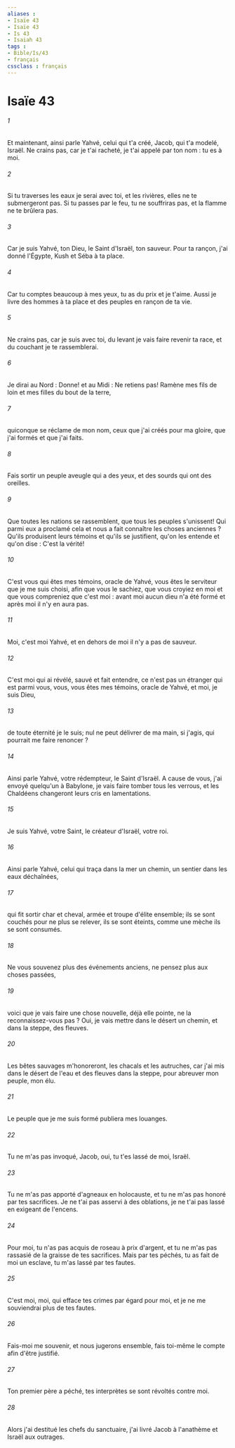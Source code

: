 ```yaml
---
aliases : 
- Isaïe 43
- Isaïe 43
- Is 43
- Isaiah 43
tags : 
- Bible/Is/43
- français
cssclass : français
---
```


# Isaïe 43

###### 1
Et maintenant, ainsi parle Yahvé, celui qui t'a créé, Jacob, qui t'a modelé, Israël. Ne crains pas, car je t'ai racheté, je t'ai appelé par ton nom : tu es à moi. 
###### 2
Si tu traverses les eaux je serai avec toi, et les rivières, elles ne te submergeront pas. Si tu passes par le feu, tu ne souffriras pas, et la flamme ne te brûlera pas. 
###### 3
Car je suis Yahvé, ton Dieu, le Saint d'Israël, ton sauveur. Pour ta rançon, j'ai donné l'Égypte, Kush et Séba à ta place. 
###### 4
Car tu comptes beaucoup à mes yeux, tu as du prix et je t'aime. Aussi je livre des hommes à ta place et des peuples en rançon de ta vie. 
###### 5
Ne crains pas, car je suis avec toi, du levant je vais faire revenir ta race, et du couchant je te rassemblerai. 
###### 6
Je dirai au Nord : Donne! et au Midi : Ne retiens pas! Ramène mes fils de loin et mes filles du bout de la terre, 
###### 7
quiconque se réclame de mon nom, ceux que j'ai créés pour ma gloire, que j'ai formés et que j'ai faits. 
###### 8
Fais sortir un peuple aveugle qui a des yeux, et des sourds qui ont des oreilles. 
###### 9
Que toutes les nations se rassemblent, que tous les peuples s'unissent! Qui parmi eux a proclamé cela et nous a fait connaître les choses anciennes ? Qu'ils produisent leurs témoins et qu'ils se justifient, qu'on les entende et qu'on dise : C'est la vérité! 
###### 10
C'est vous qui êtes mes témoins, oracle de Yahvé, vous êtes le serviteur que je me suis choisi, afin que vous le sachiez, que vous croyiez en moi et que vous compreniez que c'est moi : avant moi aucun dieu n'a été formé et après moi il n'y en aura pas. 
###### 11
Moi, c'est moi Yahvé, et en dehors de moi il n'y a pas de sauveur. 
###### 12
C'est moi qui ai révélé, sauvé et fait entendre, ce n'est pas un étranger qui est parmi vous, vous, vous êtes mes témoins, oracle de Yahvé, et moi, je suis Dieu, 
###### 13
de toute éternité je le suis; nul ne peut délivrer de ma main, si j'agis, qui pourrait me faire renoncer ? 
###### 14
Ainsi parle Yahvé, votre rédempteur, le Saint d'Israël. A cause de vous, j'ai envoyé quelqu'un à Babylone, je vais faire tomber tous les verrous, et les Chaldéens changeront leurs cris en lamentations. 
###### 15
Je suis Yahvé, votre Saint, le créateur d'Israël, votre roi. 
###### 16
Ainsi parle Yahvé, celui qui traça dans la mer un chemin, un sentier dans les eaux déchaînées, 
###### 17
qui fit sortir char et cheval, armée et troupe d'élite ensemble; ils se sont couchés pour ne plus se relever, ils se sont éteints, comme une mèche ils se sont consumés. 
###### 18
Ne vous souvenez plus des événements anciens, ne pensez plus aux choses passées, 
###### 19
voici que je vais faire une chose nouvelle, déjà elle pointe, ne la reconnaissez-vous pas ? Oui, je vais mettre dans le désert un chemin, et dans la steppe, des fleuves. 
###### 20
Les bêtes sauvages m'honoreront, les chacals et les autruches, car j'ai mis dans le désert de l'eau et des fleuves dans la steppe, pour abreuver mon peuple, mon élu. 
###### 21
Le peuple que je me suis formé publiera mes louanges. 
###### 22
Tu ne m'as pas invoqué, Jacob, oui, tu t'es lassé de moi, Israël. 
###### 23
Tu ne m'as pas apporté d'agneaux en holocauste, et tu ne m'as pas honoré par tes sacrifices. Je ne t'ai pas asservi à des oblations, je ne t'ai pas lassé en exigeant de l'encens. 
###### 24
Pour moi, tu n'as pas acquis de roseau à prix d'argent, et tu ne m'as pas rassasié de la graisse de tes sacrifices. Mais par tes péchés, tu as fait de moi un esclave, tu m'as lassé par tes fautes. 
###### 25
C'est moi, moi, qui efface tes crimes par égard pour moi, et je ne me souviendrai plus de tes fautes. 
###### 26
Fais-moi me souvenir, et nous jugerons ensemble, fais toi-même le compte afin d'être justifié. 
###### 27
Ton premier père a péché, tes interprètes se sont révoltés contre moi. 
###### 28
Alors j'ai destitué les chefs du sanctuaire, j'ai livré Jacob à l'anathème et Israël aux outrages. 
